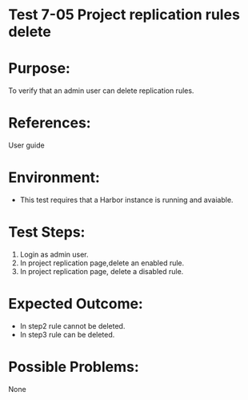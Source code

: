 Test 7-05 Project replication rules delete
=======

# Purpose:

To verify that an admin user can delete replication rules.

# References:
User guide

# Environment:
* This test requires that a Harbor instance is running and avaiable.  

# Test Steps:

1. Login as admin user.  
2. In project replication page,delete an enabled rule.
3. In project replication page, delete a disabled rule.

# Expected Outcome:

* In step2 rule cannot be deleted.
* In step3 rule can be deleted.

# Possible Problems:
None
